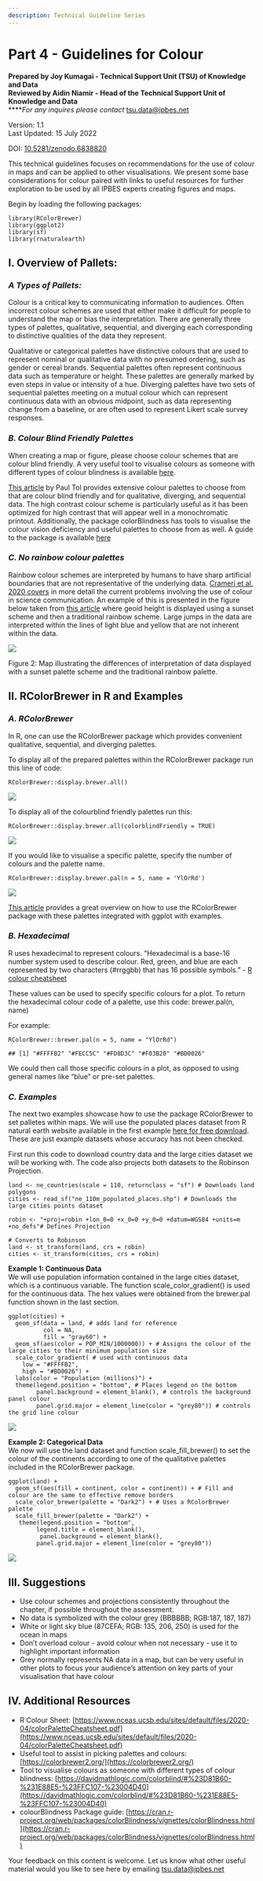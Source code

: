 ```yaml
---
description: Technical Guideline Series
---
```


# Part 4 - Guidelines for Colour

**Prepared by Joy Kumagai - Technical Support Unit (TSU) of Knowledge and Data**\
**Reviewed by Aidin Niamir - Head of the Technical Support Unit of Knowledge and Data**\
****_For any inquires please contact_ [tsu.data@ipbes.net](mailto:tsu.data@ipbes.net)

Version: 1.1\
Last Updated: 15 July 2022

DOI: [10.5281/zenodo.6838820](https://doi.org/10.5281/zenodo.6838820)

This technical guidelines focuses on recommendations for the use of colour in maps and can be applied to other visualisations. We present some base considerations for colour paired with links to useful resources for further exploration to be used by all IPBES experts creating figures and maps.

Begin by loading the following packages:

```
library(RColorBrewer)
library(ggplot2)
library(sf)
library(rnaturalearth)
```

## I. Overview of Pallets:

### _A Types of Pallets:_

Colour is a critical key to communicating information to audiences. Often incorrect colour schemes are used that either make it difficult for people to understand the map or bias the interpretation. There are generally three types of palettes, qualitative, sequential, and diverging each corresponding to distinctive qualities of the data they represent.

Qualitative or categorical palettes have distinctive colours that are used to represent nominal or qualitative data with no presumed ordering, such as gender or cereal brands. Sequential palettes often represent continuous data such as temperature or height. These palettes are generally marked by even steps in value or intensity of a hue. Diverging palettes have two sets of sequential palettes meeting on a mutual colour which can represent continuous data with an obvious midpoint, such as data representing change from a baseline, or are often used to represent Likert scale survey responses.

### _B. Colour Blind Friendly Palettes_

When creating a map or figure, please choose colour schemes that are colour blind friendly. A very useful tool to visualise colours as someone with different types of colour blindness is available [here](https://davidmathlogic.com/colorblind/#%23D81B60-%231E88E5-%23FFC107-%23004D40).

[This article](https://personal.sron.nl/\~pault/) by Paul Tol provides extensive colour palettes to choose from that are colour blind friendly and for qualitative, diverging, and sequential data. The high contrast colour scheme is particularly useful as it has been optimized for high contrast that will appear well in a monochromatic printout. Additionally, the package colorBlindness has tools to visualise the colour vision deficiency and useful palettes to choose from as well. A guide to the package is available [here](https://cran.r-project.org/web/packages/colorBlindness/vignettes/colorBlindness.html)

### _C. No rainbow colour palettes_

Rainbow colour schemes are interpreted by humans to have sharp artificial boundaries that are not representative of the underlying data. [Crameri et al. 2020 covers](https://doi.org/10.1038/s41467-020-19160-7) in more detail the current problems involving the use of colour in science communication. An example of this is presented in the figure below taken from [this article](https://personal.sron.nl/\~pault/) where geoid height is displayed using a sunset scheme and then a traditional rainbow scheme. Large jumps in the data are interpreted within the lines of light blue and yellow that are not inherent within the data.

![](<../../.gitbook/assets/color\_comparison\_figure (1) (2) (1).png>)

Figure 2: Map illustrating the differences of interpretation of data displayed with a sunset palette scheme and the traditional rainbow palette.

## II. RColorBrewer in R and Examples

### _A. RColorBrewer_

In R, one can use the RColorBrewer package which provides convenient qualitative, sequential, and diverging palettes.

To display all of the prepared palettes within the RColorBrewer package run this line of code:

```
RColorBrewer::display.brewer.all()
```

![](<../../.gitbook/assets/unnamed-chunk-2-1 (1) (1) (1).png>)

To display all of the colourblind friendly palettes run this:

```
RColorBrewer::display.brewer.all(colorblindFriendly = TRUE)
```

![](<../../.gitbook/assets/unnamed-chunk-4-1 (6).png>)

If you would like to visualise a specific palette, specify the number of colours and the palette name.

```
RColorBrewer::display.brewer.pal(n = 5, name = 'YlOrRd')
```

![](<../../.gitbook/assets/unnamed-chunk-5-1 (3).png>)

[This article](https://www.datanovia.com/en/blog/the-a-z-of-rcolorbrewer-palette/) provides a great overview on how to use the RColorBrewer package with these palettes integrated with ggplot with examples.

### _B. Hexadecimal_

R uses hexadecimal to represent colours. “Hexadecimal is a base-16 number system used to describe colour. Red, green, and blue are each represented by two characters (#rrggbb) that has 16 possible symbols.” - [R colour cheatsheet](https://www.nceas.ucsb.edu/sites/default/files/2020-04/colorPaletteCheatsheet.pdf)

These values can be used to specify specific colours for a plot. To return the hexadecimal colour code of a palette, use this code: brewer.pal(n, name)

For example:

```
RColorBrewer::brewer.pal(n = 5, name = "YlOrRd")

## [1] "#FFFFB2" "#FECC5C" "#FD8D3C" "#F03B20" "#BD0026"
```

We could then call those specific colours in a plot, as opposed to using general names like “blue” or pre-set palettes.

### _C. Examples_

The next two examples showcase how to use the package RColorBrewer to set palletes within maps. We will use the populated places dataset from R natural earth website available in the first example [here for free download](https://www.naturalearthdata.com/downloads/110m-cultural-vectors/110m-populated-places/). These are just example datasets whose accuracy has not been checked.

First run this code to download country data and the large cities dataset we will be working with. The code also projects both datasets to the Robinson Projection.

```
land <- ne_countries(scale = 110, returnclass = "sf") # Downloads land polygons 
cities <- read_sf("ne_110m_populated_places.shp") # Downloads the large cities points dataset

robin <- "+proj=robin +lon_0=0 +x_0=0 +y_0=0 +datum=WGS84 +units=m +no_defs"# Defines Projection 

# Converts to Robinson
land <- st_transform(land, crs = robin)
cities <- st_transform(cities, crs = robin)
```

**Example 1: Continuous Data**\
We will use population information contained in the large cities dataset, which is a continuous variable. The function scale\_color\_gradient() is used for the continuous data. The hex values were obtained from the brewer.pal function shown in the last section.

```
ggplot(cities) +
  geom_sf(data = land, # adds land for reference
          col = NA,
          fill = "gray60") +
  geom_sf(aes(color = POP_MIN/1000000)) + # Assigns the colour of the large cities to their minimum population size
  scale_color_gradient( # used with continuous data
    low = "#FFFFB2", 
    high = "#BD0026") +
  labs(color = "Population (millions)") +
  theme(legend.position = "bottom", # Places legend on the bottom 
        panel.background = element_blank(), # controls the background panel colour 
        panel.grid.major = element_line(color = "grey80")) # controls the grid line colour 
```

![](<../../.gitbook/assets/unnamed-chunk-7-1 (2) (1) (1).png>)

**Example 2: Categorical Data**\
We now will use the land dataset and function scale\_fill\_brewer() to set the colour of the continents according to one of the qualitative palettes included in the RColorBrewer package.

```
ggplot(land) +
  geom_sf(aes(fill = continent, color = continent)) + # Fill and colour are the same to effective remove borders
  scale_color_brewer(palette = "Dark2") + # Uses a RColorBrewer palette
  scale_fill_brewer(palette = "Dark2") +
   theme(legend.position = "bottom", 
        legend.title = element_blank(),
         panel.background = element_blank(), 
        panel.grid.major = element_line(color = "grey80")) 
```

![](<../../.gitbook/assets/unnamed-chunk-9-1 (1).png>)

## III. Suggestions

* Use colour schemes and projections consistently throughout the chapter, if possible throughout the assessment.
* No data is symbolized with the colour grey (BBBBBB; RGB:187, 187, 187)
* White or light sky blue (87CEFA; RGB: 135, 206, 250) is used for the ocean in maps
* Don’t overload colour - avoid colour when not necessary - use it to highlight important information
* Grey normally represents NA data in a map, but can be very useful in other plots to focus your audience’s attention on key parts of your visualisation that have colour

## IV. Additional Resources

* R Colour Sheet: [https://www.nceas.ucsb.edu/sites/default/files/2020-04/colorPaletteCheatsheet.pdf](https://www.nceas.ucsb.edu/sites/default/files/2020-04/colorPaletteCheatsheet.pdf)
* Useful tool to assist in picking palettes and colours: [https://colorbrewer2.org/](https://colorbrewer2.org/)
* Tool to visualise colours as someone with different types of colour blindness: [https://davidmathlogic.com/colorblind/#%23D81B60-%231E88E5-%23FFC107-%23004D40](https://davidmathlogic.com/colorblind/#%23D81B60-%231E88E5-%23FFC107-%23004D40)
* colourBlindness Package guide: [https://cran.r-project.org/web/packages/colorBlindness/vignettes/colorBlindness.html](https://cran.r-project.org/web/packages/colorBlindness/vignettes/colorBlindness.html)

Your feedback on this content is welcome. Let us know what other useful material would you like to see here by emailing [tsu.data@ipbes.net](mailto:tsu.data@ipbes.net)
